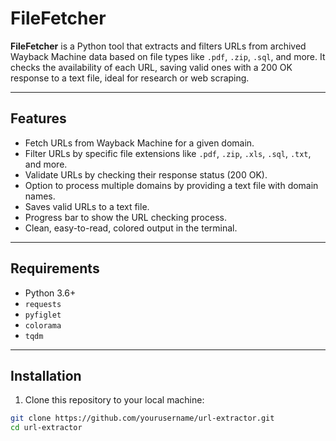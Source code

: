 # FileFetcher

**FileFetcher** is a Python tool that extracts and filters URLs from archived Wayback Machine data based on file types like `.pdf`, `.zip`, `.sql`, and more. It checks the availability of each URL, saving valid ones with a 200 OK response to a text file, ideal for research or web scraping.

---

## Features

- Fetch URLs from Wayback Machine for a given domain.
- Filter URLs by specific file extensions like `.pdf`, `.zip`, `.xls`, `.sql`, `.txt`, and more.
- Validate URLs by checking their response status (200 OK).
- Option to process multiple domains by providing a text file with domain names.
- Saves valid URLs to a text file.
- Progress bar to show the URL checking process.
- Clean, easy-to-read, colored output in the terminal.

---

## Requirements

- Python 3.6+
- `requests`
- `pyfiglet`
- `colorama`
- `tqdm`

---

## Installation

1. Clone this repository to your local machine:

```bash
git clone https://github.com/yourusername/url-extractor.git
cd url-extractor
